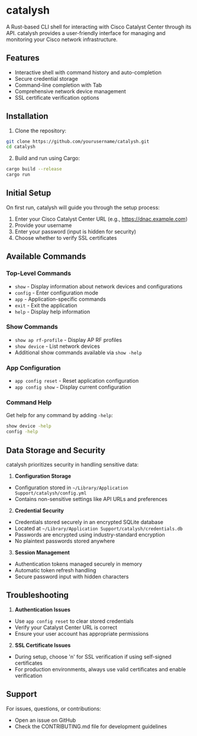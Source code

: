 # catalysh

A Rust-based CLI shell for interacting with Cisco Catalyst Center through its API. catalysh provides a user-friendly interface for managing and monitoring your Cisco network infrastructure.

## Features

- Interactive shell with command history and auto-completion
- Secure credential storage
- Command-line completion with Tab
- Comprehensive network device management
- SSL certificate verification options

## Installation

1. Clone the repository:
```bash
git clone https://github.com/yourusername/catalysh.git
cd catalysh
```

2. Build and run using Cargo:
```bash
cargo build --release
cargo run
```

## Initial Setup

On first run, catalysh will guide you through the setup process:

1. Enter your Cisco Catalyst Center URL (e.g., https://dnac.example.com)
2. Provide your username
3. Enter your password (input is hidden for security)
4. Choose whether to verify SSL certificates

## Available Commands

### Top-Level Commands

- `show` - Display information about network devices and configurations
- `config` - Enter configuration mode
- `app` - Application-specific commands
- `exit` - Exit the application
- `help` - Display help information

### Show Commands

- `show ap rf-profile` - Display AP RF profiles
- `show device` - List network devices
- Additional show commands available via `show -help`

### App Configuration

- `app config reset` - Reset application configuration
- `app config show` - Display current configuration

### Command Help

Get help for any command by adding `-help`:
```bash
show device -help
config -help
```

## Data Storage and Security

catalysh prioritizes security in handling sensitive data:

1. **Configuration Storage**
- Configuration stored in `~/Library/Application Support/catalysh/config.yml`
- Contains non-sensitive settings like API URLs and preferences

2. **Credential Security**
- Credentials stored securely in an encrypted SQLite database
- Located at `~/Library/Application Support/catalysh/credentials.db`
- Passwords are encrypted using industry-standard encryption
- No plaintext passwords stored anywhere

3. **Session Management**
- Authentication tokens managed securely in memory
- Automatic token refresh handling
- Secure password input with hidden characters

## Troubleshooting

1. **Authentication Issues**
- Use `app config reset` to clear stored credentials
- Verify your Catalyst Center URL is correct
- Ensure your user account has appropriate permissions

2. **SSL Certificate Issues**
- During setup, choose 'n' for SSL verification if using self-signed certificates
- For production environments, always use valid certificates and enable verification

## Support

For issues, questions, or contributions:
- Open an issue on GitHub
- Check the CONTRIBUTING.md file for development guidelines
